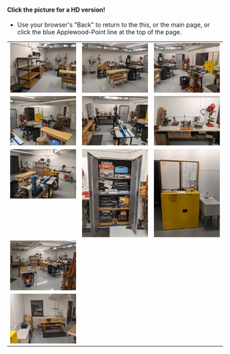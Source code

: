 #### Click the picture for a HD version!
-  Use your browser's "Back" to return to the this, or the main page, or click the blue Applewood-Point line at the top of the page.

<table>
  <tr>
      <td valign="top">
      <a href="./Shop-1.jpg">
      <img src="./Thumbnails/Shop-1-T.jpg">
      </a>
      </td>
      <td valign="top">
      <a href="./Shop-2.jpg">
      <img src="./Thumbnails/Shop-2-T.jpg">
      </a>
      </td>
      <td valign="top">
      <a href="./Shop-3.jpg">
      <img src="./Thumbnails/Shop-3-T.jpg">
      </a>
      </td>
  </tr>
  <tr>
      <td valign="top">
      <a href="./Shop-5.jpg">
      <img src="./Thumbnails/Shop-5-T.jpg">
      </a>
      </td>
      <td valign="top">
      <a href="./Shop-6.jpg">
      <img src="./Thumbnails/Shop-6-T.jpg">
      </a>
      </td>
      <td valign="top">
      <a href="./Shop-7.jpg">
      <img src="./Thumbnails/Shop-7-T.jpg">
      </a>
      </td>
  </tr>
  <tr>
      <td valign="top">
      <a href="./Shop-8.jpg">
      <img src="./Thumbnails/Shop-8-T.jpg">
      </a>
      </td>
      <td valign="top">
      <a href="./Shop-9.jpg">
      <img src="./Thumbnails/Shop-9-T.jpg">
      </a>
      </td>
      <td valign="top">
      <a href="./Shop-10.jpg">
      <img src="./Thumbnails/Shop-10-T.jpg">
      </a>
      </td>
  </tr>
  <tr>
      <td valign="top">
      <a href="./Shop-11.jpg">
      <img src="./Thumbnails/Shop-11-T.jpg">
      </a>
      </td>
      </tr>
      <td valign="top">
      <a href="./Shop-15.jpg">
      <img src="./Thumbnails/Shop-15-T.jpg">
      </a>
      </td>
  </tr>
 </table>
